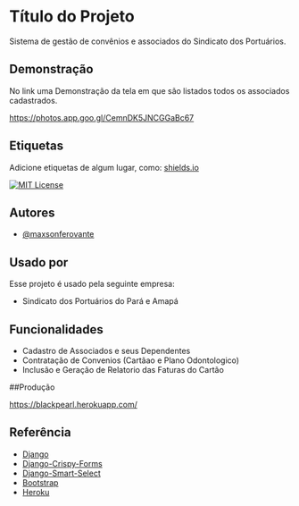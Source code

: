 

# Título do Projeto

Sistema de gestão de convênios e associados do Sindicato dos Portuários.


## Demonstração

No link uma Demonstração da tela em que são listados todos os associados cadastrados.

https://photos.app.goo.gl/CemnDK5JNCGGaBc67
## Etiquetas

Adicione etiquetas de algum lugar, como: [shields.io](https://shields.io/)

[![MIT License](https://img.shields.io/badge/License-MIT-green.svg)](https://choosealicense.com/licenses/mit/)


## Autores

- [@maxsonferovante](https://github.com/maxsonferovante)


## Usado por

Esse projeto é usado pela seguinte empresa:

- Sindicato dos Portuários do Pará e Amapá



## Funcionalidades

- Cadastro de Associados e seus Dependentes
- Contratação de Convenios (Cartãao e Plano Odontologico)
- Inclusão e Geração de Relatorio das Faturas do Cartão

##Produção

https://blackpearl.herokuapp.com/

## Referência

 - [Django](https://www.djangoproject.com/)
 - [Django-Crispy-Forms](https://django-crispy-forms.readthedocs.io/en/latest/index.html)
 - [Django-Smart-Select](https://django-smart-selects.readthedocs.io/en/latest/)
 - [Bootstrap](https://getbootstrap.com/docs/5.3/getting-started/introduction/)
 - [Heroku](https://www.heroku.com/home?)



